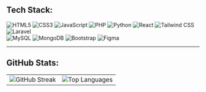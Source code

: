 <p align="center">
  <h2>Tech Stack:</h2>
  <div>
    <img src="https://img.shields.io/badge/HTML5-%23E34F26.svg?style=for-the-badge&logo=html5&logoColor=white" alt="HTML5" />
    <img src="https://img.shields.io/badge/CSS3-%231572B6.svg?style=for-the-badge&logo=css3&logoColor=white" alt="CSS3" />
    <img src="https://img.shields.io/badge/JavaScript-%23F7DF1E.svg?style=for-the-badge&logo=javascript&logoColor=black" alt="JavaScript" />
    <img src="https://img.shields.io/badge/PHP-%23777BB4.svg?style=for-the-badge&logo=php&logoColor=white" alt="PHP" />
    <img src="https://img.shields.io/badge/Python-%233776AB.svg?style=for-the-badge&logo=python&logoColor=white" alt="Python" />
    <img src="https://img.shields.io/badge/React-%2361DAFB.svg?style=for-the-badge&logo=react&logoColor=black" alt="React" />
    <img src="https://img.shields.io/badge/Tailwind_CSS-%2338B2AC.svg?style=for-the-badge&logo=tailwind-css&logoColor=white" alt="Tailwind CSS" />
    <img src="https://img.shields.io/badge/Laravel-%23FF2D20.svg?style=for-the-badge&logo=laravel&logoColor=white" alt="Laravel" />
  </div>
  <div>
    <img src="https://img.shields.io/badge/MySQL-%234479A1.svg?style=for-the-badge&logo=mysql&logoColor=white" alt="MySQL" />
    <img src="https://img.shields.io/badge/MongoDB-%2347A248.svg?style=for-the-badge&logo=mongodb&logoColor=white" alt="MongoDB" />
    <img src="https://img.shields.io/badge/Bootstrap-%237952B3.svg?style=for-the-badge&logo=bootstrap&logoColor=white" alt="Bootstrap" />
    <img src="https://img.shields.io/badge/Figma-%23F24E1E.svg?style=for-the-badge&logo=figma&logoColor=white" alt="Figma" />
  </div>
</p>

---

<p align="center">
  <h2>GitHub Stats:</h2>
</p>
<table align="center" border="0" cellpadding="0" cellspacing="0">
  <tr align="center">
    <td>
      <img src="https://github-readme-streak-stats.herokuapp.com/?user=YOUR-USERNAME&theme=github-dark-blue&hide_border=true&card_width=495" alt="GitHub Streak" />
    </td>
    <td>
      <img src="https://github-readme-stats.vercel.app/api/top-langs/?username=YOUR-USERNAME&layout=compact&theme=github-dark-blue&hide_border=true&langs_count=8" alt="Top Languages" />
    </td>
  </tr>
</table>
